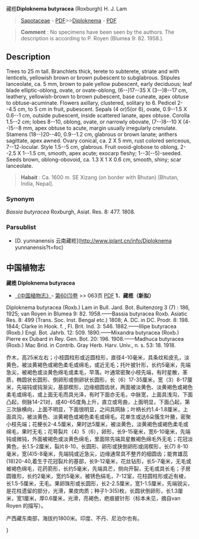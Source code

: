 藏榄**Diploknema butyracea** (Roxburgh) H. J. Lam

> [Sapotaceae](http://www.iplant.cn/info/Sapotaceae?t=foc) - [PDF](http://www.iplant.cn/foc/pdf/Sapotaceae.pdf)>>[Diploknema](http://www.iplant.cn/info/Diploknema?t=foc) - [PDF](http://www.iplant.cn/foc/pdf/Diploknema.pdf)

> **Comment** : 
> No specimens have been seen by the authors. The description is according to P. Royen (Blumea 9: 82. 1958.).

## Description

Trees to 25 m tall. Branchlets thick, terete to subterete, striate and with lenticels, yellowish brown or brown pubescent to subglabrous. Stipules lanceolate, ca. 5 mm, brown to pale yellow pubescent, early deciduous; leaf blade elliptic-oblong, ovate, or ovate-oblong, (6--)17--35 X (3--)8--17 cm, leathery, yellowish-brown to brown pubescent, base cuneate, apex obtuse to obtuse-acuminate. Flowers axillary, clustered, solitary to 6. Pedicel 2--4.5 cm, to 5 cm in fruit, pubescent. Sepals (4 or)5(or 6), ovate, 0.9--1.5 X 0.6--1 cm, outside pubescent, inside scattered lanate, apex obtuse. Corolla 1.5--2 cm; lobes 8--10, oblong, ovate, or narrowly obovate, (7--)8--10 X (4--)5--8 mm, apex obtuse to acute, margin usually irregularly crenulate. Stamens (18--)20--40, 0.9--1.2 cm, glabrous or brown lanate; anthers sagittate, apex awned. Ovary conical, ca. 2 X 5 mm, rust colored sericeous, 7--12-locular. Style 1.5--5 cm, glabrous. Fruit ovoid-globose to oblong, 2--2.5 X 1--1.5 cm, smooth, apex acute; exocarp fleshy; 1--3(--5)-seeded. Seeds brown, oblong-obovoid, ca. 1.3 X 1 X 0.6 cm, smooth, shiny; scar lanceolate.

> **Habait** : 
> Ca. 1600 m. SE Xizang (on border with Bhutan) [Bhutan, India, Nepal].

### Synonym
*Bassia butyracea* Roxburgh, Asiat. Res. 8: 477. 1808.

### Parsublist

* [D.  yunnanensis  云南藏榄](http://www.iplant.cn/info/Diploknema yunnanensis?t=foc)

## 中国植物志

**藏榄 Diploknema butyracea**

* [《中国植物志》](http://www.iplant.cn/frps)- [第60(1)卷](http://www.iplant.cn/frps/vol/60(1)) >> 063页 [PDF](http://www.iplant.cn/frps/pdf/60(1)/063.PDF)
**1．藏榄（新拟）**

Diploknema butyracea (Roxb.) Lam in Bull. Jard. Bot. Buitenzorg 3 (7) : 186, 1925; van Royen in Blumea 9: 82. 1958.——Bassia butyracea Roxb. Asiatic Res. 8: 499 (Trans. Soc. Inst. Bengal etc.) 1808; A. DC. in DC. Prodr. 8: 198. 1844; Clarke in Hook. f. , Fl. Brit. Ind. 3: 546. 1882.——Illipe butyracea (Roxb.) Engl. Bot. Jahrb. 12: 509. 1890.——Mixandra butyracea (Roxb.) Pierre ex Dubard in Rey. Gen. Bot. 20: 196. 1908.——Madhuca butyracea (Roxb.) Mac Brid. in Contrib. Gray Herb. Harv. Univ., n. s. 53: 18. 1918.

乔木，高25米左右；小枝圆柱形或近圆柱形，直径4-10毫米，具条纹和皮孔，淡黄色，被淡黄褐色或褐色柔毛或绵毛，或近无毛；托叶披针形，长约5毫米，先端急尖，被褐色或淡黄色绵毛或柔毛，早落。叶通常密聚小枝先端，有时星散，革质，椭圆状长圆形、倒卵形或倒卵状长圆形，长（6）17-35厘米，宽（3）8-17厘米，先端钝或钝渐尖，基部楔形，边缘细圆齿状，两面被淡黄色、淡黄褐色或褐色柔毛或绵毛，或上面无毛而具光泽，有时下面亦无毛，中脉宽，上面具浅沟，下面凸起，侧脉14-21对，成40-65度角上升，直立或弯曲，上面明显，下面凸起，第三次脉横向，上面不明显，下面很明显，之间具网脉；叶柄长约1.4-1.8厘米，上面具沟，被淡黄色、淡黄褐色或褐色柔毛或绵毛。花单生或达6朵簇生叶腋，密聚小枝先端；花梗长2-4.5厘米，果时达5厘米，被淡黄色，淡黄褐色或褐色柔毛或绵毛，果时无毛；花萼裂片（4）5（6），卵形，长9-15毫米，宽6-10毫米，先端钝或微钝，外面被褐色或淡黄色绵毛，里面除先端具星散褐色绵毛外无毛；花冠淡黄色，长1.5-2厘米，裂片8-10，长圆形、卵形或狭倒卵形或阔楔形，长(7) 8-10毫米，宽(4)5-8毫米，先端钝或近急尖，边缘通常具不整齐的细圆齿；能育雄蕊(18)20-40,着生于花冠裂片的基部，长9-12毫米，花丝钻形，长5-7毫米，无毛或被褐色绵毛，花药箭形，长约5毫米，先端具芒，侧向开裂，无毛或具长毛；子房圆锥形，长约2毫米，宽约5毫米，被锈色绢毛，7-12室，花柱圆柱形或近有棱，长1.5-5厘米，无毛。果卵珠形或长圆形，长2-2.5厘米，宽1-1.5厘米，先端锐尖，是花柱遗留的部分，光滑，果皮肉质；种子1-3(5)枚，长圆状倒卵形，长1.3厘米，宽1厘米，厚0.6厘米，光滑，亮褐色，疤痕披针形（标本未见，摘自van Royen 的描写）。

产西藏东南部，海拔约1800米。印度、不丹、尼泊尔也有。

}